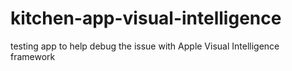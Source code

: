 # kitchen-app-visual-intelligence
testing app to help debug the issue with Apple Visual Intelligence framework
